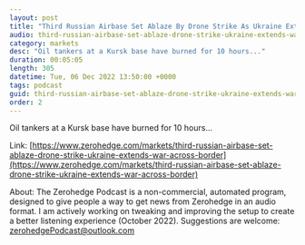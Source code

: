 ```yaml
---
layout: post
title: "Third Russian Airbase Set Ablaze By Drone Strike As Ukraine Extends War Across Border"
audio: third-russian-airbase-set-ablaze-drone-strike-ukraine-extends-war-across-border-0
category: markets
desc: "Oil tankers at a Kursk base have burned for 10 hours..."
duration: 00:05:05
length: 305
datetime: Tue, 06 Dec 2022 13:50:00 +0000
tags: podcast
guid: third-russian-airbase-set-ablaze-drone-strike-ukraine-extends-war-across-border-0
order: 2
---
```

Oil tankers at a Kursk base have burned for 10 hours...

Link: [https://www.zerohedge.com/markets/third-russian-airbase-set-ablaze-drone-strike-ukraine-extends-war-across-border](https://www.zerohedge.com/markets/third-russian-airbase-set-ablaze-drone-strike-ukraine-extends-war-across-border)

About: The Zerohedge Podcast is a non-commercial, automated program, designed to give people a way to get news from Zerohedge in an audio format.  I am actively working on tweaking and improving the setup to create a better listening experience (October 2022).  Suggestions are welcome: [zerohedgePodcast@outlook.com](mailto:zerohedgePodcast@outlook.com)
